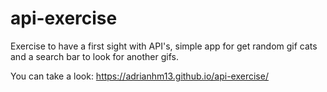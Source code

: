# api-exercise

Exercise to have a first sight with API's, simple app for get random gif cats and a search bar to look for another gifs.

You can take a look:
https://adrianhm13.github.io/api-exercise/

